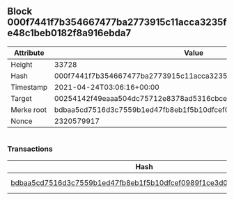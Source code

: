 ## Block 000f7441f7b354667477ba2773915c11acca3235fe48c1beb0182f8a916ebda7

Attribute | Value
--- | ---
Height | 33728
Hash | 000f7441f7b354667477ba2773915c11acca3235fe48c1beb0182f8a916ebda7
Timestamp | 2021-04-24T03:06:16+00:00
Target | 00254142f49eaaa504dc75712e8378ad5316cbcead634704b3734b6271167cc4
Merke root | bdbaa5cd7516d3c7559b1ed47fb8eb1f5b10dfcef0989f1ce3d02c06cafd5232
Nonce | 2320579917

```

```

### Transactions

Hash | Amount
--- | ---
[bdbaa5cd7516d3c7559b1ed47fb8eb1f5b10dfcef0989f1ce3d02c06cafd5232](bdbaa5cd7516d3c7559b1ed47fb8eb1f5b10dfcef0989f1ce3d02c06cafd5232.md) | 10.00000000 SKEPTI 
